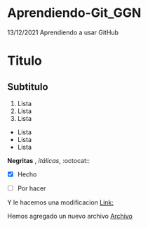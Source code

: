 # Aprendiendo-Git_GGN
13/12/2021 Aprendiendo a usar GitHub

# Titulo 
## Subtitulo

1. Lista
2. Lista
3. Lista

- Lista
- Lista
- Lista

**Negritas** , *itálicas*, :octocat::

- [X] Hecho
- [ ] Por hacer


Y le hacemos una modificacion
[Link: ](www.google.com)

Hemos agregado un nuevo archivo [Archivo](HolaMundo.py)
<!--Comentario


